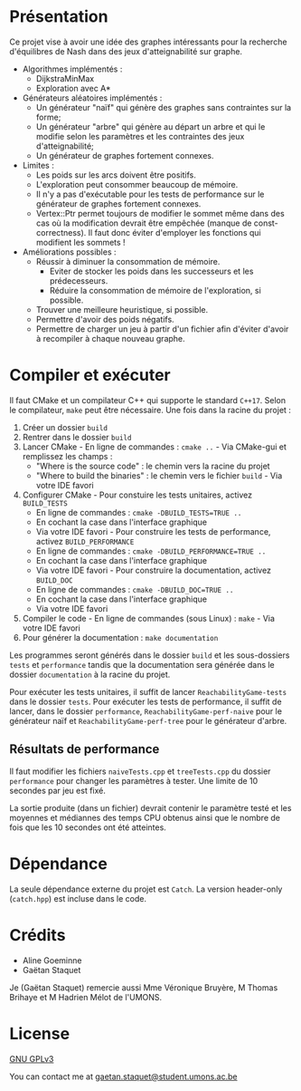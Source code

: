 # Présentation
Ce projet vise à avoir une idée des graphes intéressants pour la recherche d'équilibres de Nash dans des jeux d'atteignabilité sur graphe.

  - Algorithmes implémentés :
    - DijkstraMinMax
    - Exploration avec A*
  - Générateurs aléatoires implémentés :
    - Un générateur "naïf" qui génère des graphes sans contraintes sur la forme;
    - Un générateur "arbre" qui génère au départ un arbre et qui le modifie selon les paramètres et les contraintes des jeux d'atteignabilité;
    - Un générateur de graphes fortement connexes.
  - Limites :
    - Les poids sur les arcs doivent être positifs.
    - L'exploration peut consommer beaucoup de mémoire.
    - Il n'y a pas d'exécutable pour les tests de performance sur le générateur de graphes fortement connexes.
    - Vertex::Ptr permet toujours de modifier le sommet même dans des cas où la modification devrait être empêchée (manque de const-correctness). Il faut donc éviter d'employer les fonctions qui modifient les sommets !
  - Améliorations possibles :
    - Réussir à diminuer la consommation de mémoire.
      - Eviter de stocker les poids dans les successeurs et les prédecesseurs.
      - Réduire la consommation de mémoire de l'exploration, si possible.
    - Trouver une meilleure heuristique, si possible.
    - Permettre d'avoir des poids négatifs.
    - Permettre de charger un jeu à partir d'un fichier afin d'éviter d'avoir à recompiler à chaque nouveau graphe.

# Compiler et exécuter
Il faut CMake et un compilateur C++ qui supporte le standard `C++17`. Selon le compilateur, `make` peut être nécessaire. Une fois dans la racine du projet :
  1. Créer un dossier `build`
  2. Rentrer dans le dossier `build`
  3. Lancer CMake
    - En ligne de commandes : `cmake ..`
    - Via CMake-gui et remplissez les champs :
      - "Where is the source code" : le chemin vers la racine du projet
      - "Where to build the binaries" : le chemin vers le fichier `build`
    - Via votre IDE favori
  4. Configurer CMake
    - Pour constuire les tests unitaires, activez `BUILD_TESTS`
      - En ligne de commandes : `cmake -DBUILD_TESTS=TRUE ..`
      - En cochant la case dans l'interface graphique
      - Via votre IDE favori
    - Pour construire les tests de performance, activez `BUILD_PERFORMANCE`
      - En ligne de commandes : `cmake -DBUILD_PERFORMANCE=TRUE ..`
      - En cochant la case dans l'interface graphique
      - Via votre IDE favori
    - Pour construire la documentation, activez `BUILD_DOC`
      - En ligne de commandes : `cmake -DBUILD_DOC=TRUE ..`
      - En cochant la case dans l'interface graphique
      - Via votre IDE favori
  5. Compiler le code
    - En ligne de commandes (sous Linux) : `make`
    - Via votre IDE favori
  6. Pour générer la documentation : `make documentation`

Les programmes seront générés dans le dossier `build` et les sous-dossiers `tests` et `performance` tandis que la documentation sera générée dans le dossier `documentation` à la racine du projet.

Pour exécuter les tests unitaires, il suffit de lancer `ReachabilityGame-tests` dans le dossier `tests`. Pour exécuter les tests de performance, il suffit de lancer, dans le dossier `performance`, `ReachabilityGame-perf-naive` pour le générateur naïf et `ReachabilityGame-perf-tree` pour le générateur d'arbre.

## Résultats de performance
Il faut modifier les fichiers `naiveTests.cpp` et `treeTests.cpp` du dossier `performance` pour changer les paramètres à tester. Une limite de 10 secondes par jeu est fixé.

La sortie produite (dans un fichier) devrait contenir le paramètre testé et les moyennes et médiannes des temps CPU obtenus ainsi que le nombre de fois que les 10 secondes ont été atteintes.

# Dépendance
La seule dépendance externe du projet est `Catch`. La version header-only (`catch.hpp`) est incluse dans le code.

# Crédits
- Aline Goeminne
- Gaëtan Staquet

Je (Gaëtan Staquet) remercie aussi Mme Véronique Bruyère, M Thomas Brihaye et M Hadrien Mélot de l'UMONS.

# License
[GNU GPLv3](https://www.gnu.org/licenses/gpl-3.0.txt)

You can contact me at gaetan.staquet@student.umons.ac.be